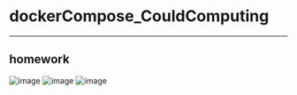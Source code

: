 # dockerCompose_CouldComputing
---
## homework
![image](https://github.com/jerrywu128/dockerCompose_CouldComputing/blob/master/picture/get_createUser.png)
![image](https://github.com/jerrywu128/dockerCompose_CouldComputing/blob/master/picture/post_createUser.png)
![image](https://github.com/jerrywu128/dockerCompose_CouldComputing/blob/master/picture/get_listUser.png)
